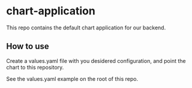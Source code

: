 # chart-application

This repo contains the default chart application for our backend.

## How to use

Create a values.yaml file with you desidered configuration, and point the chart to this repository.

See the values.yaml example on the root of this repo.